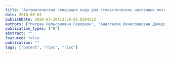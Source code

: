 ```yaml
---
title: "Автоматическая генерация кода для стохастических численных методов"
date: 2018-08-01
publishDate: 2020-03-30T13:58:06.820423Z
authors: ["Мигран Нельсонович Геворкян", "Анастасия Вячеславовна Демидова", "Дмитрий Сергеевич Кулябов", "Анна Владиславовна Королькова"]
publication_types: ["8"]
abstract: ""
featured: false
publication: ""
tags: ["patent", "rinc", "rinc"]
---
```



